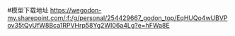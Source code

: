 #模型下载地址
https://wegodon-my.sharepoint.com/:f:/g/personal/254429667_godon_top/EqHUQo4wUBVPov35tQyUfW8Bca1RPVHrp58Yg2WI06a4Lg?e=hFWa8E
